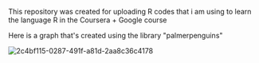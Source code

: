 This repository was created for uploading R codes that i am using to learn the language R in the Coursera + Google course


Here is a graph that's created using the library "palmerpenguins"

![2c4bf115-0287-491f-a81d-2aa8c36c4178](https://github.com/igormooura/RStudies/assets/144942605/c6c9fdf6-9f06-4e8a-8b09-e3f946ef1f5f)

